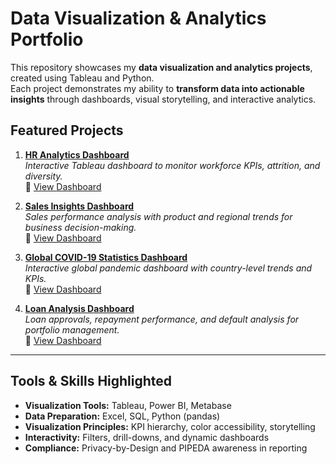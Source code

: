 # Data Visualization & Analytics Portfolio

This repository showcases my **data visualization and analytics projects**, created using Tableau and Python.  
Each project demonstrates my ability to **transform data into actionable insights** through dashboards, visual storytelling, and interactive analytics.

## Featured Projects

1. **[HR Analytics Dashboard](HR_Analytics_Dashboard/README.md)**  
   *Interactive Tableau dashboard to monitor workforce KPIs, attrition, and diversity.*  
   🔗 [View Dashboard](https://public.tableau.com/views/hr_analysis_17208877845420/hranalysis_1)

2. **[Sales Insights Dashboard](Sales_Insights_Dashboard/README.md)**  
   *Sales performance analysis with product and regional trends for business decision-making.*  
   🔗 [View Dashboard](https://public.tableau.com/views/sales_insights_17208884955170/Tableaudebord1)

3. **[Global COVID-19 Statistics Dashboard](Global_COVID19_Stats_Dashboard/README.md)**  
   *Interactive global pandemic dashboard with country-level trends and KPIs.*  
   🔗 [View Dashboard](https://public.tableau.com/views/global-stats-covid-data/Feuille3)

4. **[Loan Analysis Dashboard](Loan_Analysis_Dashboard/README.md)**  
   *Loan approvals, repayment performance, and default analysis for portfolio management.*  
   🔗 [View Dashboard](https://public.tableau.com/views/loan_analysis_3/Tableaudebord1)

---

## Tools & Skills Highlighted

- **Visualization Tools:** Tableau, Power BI, Metabase  
- **Data Preparation:** Excel, SQL, Python (pandas)  
- **Visualization Principles:** KPI hierarchy, color accessibility, storytelling  
- **Interactivity:** Filters, drill-downs, and dynamic dashboards  
- **Compliance:** Privacy-by-Design and PIPEDA awareness in reporting
